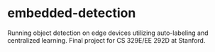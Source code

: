 # embedded-detection
Running object detection on edge devices utilizing auto-labeling and centralized learning. Final project for CS 329E/EE 292D at Stanford.
